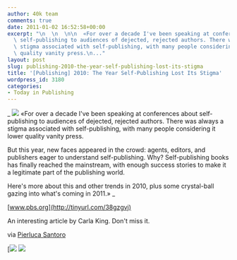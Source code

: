 ```yaml
---
author: 40k team
comments: true
date: 2011-01-02 16:52:58+00:00
excerpt: "\n  \n  \n\n  «For over a decade I've been speaking at conferences about\
  \ self-publishing to audiences of dejected, rejected authors. There was always a\
  \ stigma associated with self-publishing, with many people considering it lower\
  \ quality vanity press.\n..."
layout: post
slug: publishing-2010-the-year-self-publishing-lost-its-stigma
title: '[Publishing] 2010: The Year Self-Publishing Lost Its Stigma'
wordpress_id: 3180
categories:
- Today in Publishing
---
```



  


  _
![](http://www.40kbooks.com/wp-content/uploads/quote1.jpg)
  «For over a decade I've been speaking at conferences about self-publishing to audiences of dejected, rejected authors. There was always a stigma associated with self-publishing, with many people considering it lower quality vanity press.
  
  

But this year, new faces appeared in the crowd: agents, editors, and publishers eager to understand self-publishing. Why? Self-publishing books has finally reached the mainstream, with enough success stories to make it a legitimate part of the publishing world.
  
  

Here's more about this and other trends in 2010, plus some crystal-ball gazing into what's coming in 2011.»
_  

[www.pbs.org](http://tinyurl.com/38gzgvj)






An interesting article by Carla King. Don't miss it.   

via [Pierluca Santoro](http://giornalaio.wordpress.com/)





[![](http://www.bookcafe.net/filtr/t1.png)
[![](http://www.bookcafe.net/filtr/f1.png)](http://www.facebook.com/pages/40k/122586614419616)


 
    
